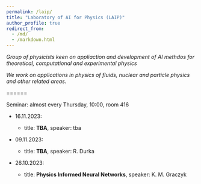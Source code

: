 ```yaml
---
permalink: /laip/
title: "Laboratory of AI for Physics (LAIP)"
author_profile: true
redirect_from: 
  - /md/
  - /markdown.html
---
```


_Group of physicists keen on appliaction and development of AI methdos for theoretical, computational and experimental physics_

_We work on applications in physics of fluids, nuclear and particle physics and other related areas._

======

Seminar: almost every Thursday, 10:00, room 416


* 16.11.2023:
  * title: __TBA__, speaker: tba

* 09.11.2023:
  * title: __TBA__, speaker: R. Durka

* 26.10.2023:
  * title: __Physics Informed Neural Networks__, speaker: K. M. Graczyk
  
